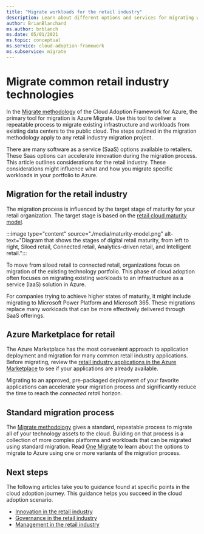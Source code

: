 ```yaml
---
title: "Migrate workloads for the retail industry"
description: Learn about different options and services for migrating workloads to Azure, like Azure Marketplace for retail.
author: BrianBlanchard
ms.author: brblanch
ms.date: 05/01/2021
ms.topic: conceptual
ms.service: cloud-adoption-framework
ms.subservice: migrate
---
```


# Migrate common retail industry technologies

In the [Migrate methodology](../../migrate/index.md) of the Cloud Adoption Framework for Azure, the primary tool for migration is Azure Migrate. Use this tool to deliver a repeatable process to migrate existing infrastructure and workloads from existing data centers to the public cloud. The steps outlined in the migration methodology apply to any retail industry migration project.

There are many software as a service (SaaS) options available to retailers. These Saas options can accelerate innovation during the migration process. This article outlines considerations for the retail industry. These considerations might influence what and how you migrate specific workloads in your portfolio to Azure.

## Migration for the retail industry

The migration process is influenced by the target stage of maturity for your retail organization. The target stage is based on the [retail cloud maturity model](./retail-cloud-maturity.md).

:::image type="content" source="./media/maturity-model.png" alt-text="Diagram that shows the stages of digital retail maturity, from left to right, Siloed retail, Connected retail, Analytics-driven retail, and Intelligent retail.":::

To move from siloed retail to connected retail, organizations focus on migration of the existing technology portfolio. This phase of cloud adoption often focuses on migrating existing workloads to an infrastructure as a service (IaaS) solution in Azure.

For companies trying to achieve higher states of maturity, it might include migrating to Microsoft Power Platform and Microsoft 365. These migrations replace many workloads that can be more effectively delivered through SaaS offerings.

## Azure Marketplace for retail

The Azure Marketplace has the most convenient approach to application deployment and migration for many common retail industry applications. Before migrating, review the [retail industry applications in the Azure Marketplace](https://azuremarketplace.microsoft.com/marketplace/apps?search=retail&page=1) to see if your applications are already available.

Migrating to an approved, pre-packaged deployment of your favorite applications can accelerate your migration process and significantly reduce the time to reach the *connected retail* horizon.

## Standard migration process

The [Migrate methodology](../../migrate/index.md) gives a standard, repeatable process to migrate all of your technology assets to the cloud. Building on that process is a collection of more complex platforms and workloads that can be migrated using standard migration. Read [One Migrate](../../scenarios/index.md) to learn about the options to migrate to Azure using one or more variants of the migration process.

## Next steps

The following articles take you to guidance found at specific points in the cloud adoption journey. This guidance helps you succeed in the cloud adoption scenario.

- [Innovation in the retail industry](./innovate.md)
- [Governance in the retail industry](./govern.md)
- [Management in the retail industry](./manage.md)
